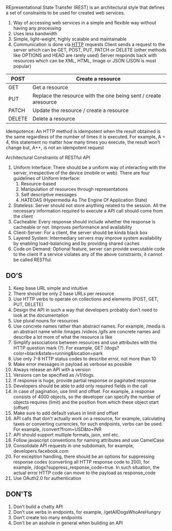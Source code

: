 REpresentational State Transfer (REST) is an architectural style that defines a set of constraints to be used for created web services.
1. Way of accessing web services in a simple and flexible way without having
any processing
2. Uses less bandwidth
3. Simple, light-weight, highly scalable and maintainable
4. Communication is done via [HTTP](../HTTP/Introduction.md) requests
Client sends a request to the server which can be GET, POST, PUT, PATCH or DELETE (other methods like OPTIONS and HEAD are rarely used)
Server responds back with resources which can be XML, HTML, Image or JSON (JSON is most popular)


|POST|Create a resource|
|---|---|
|GET|Get a resource|
|PUT|Replace the resource with the one being sent / create aresource|
|PATCH|Update the resource / create a resource|
|DELETE|Delete a resource|

Idempotence: An HTTP method is idempotent when the result obtained is the same regardless of the number of times it is executed. For example, A = 4, this statement no matter how many times you execute, the result won’t change but, A++, is not an idempotent request

Architectural Constraints of RESTful API
1. Uniform Interface: There should be a uniform way of interacting with the server, irrespective of the device (mobile or web). There are four guidelines of Uniform Interface:
	1. Resource-based
	2. Manipulation of resources through representations
	3. Self descriptive messages
	4. HATEOAS (Hypermedia As The Engine Of Application State)
2. Stateless: Server should not store anything related to the session. All the necessary information required to execute a API call should come from the client
3. Cacheable: Every response should include whether the response is cacheable or not. Improves performance and availability
4. Client-Server: For a client, the server should be kinda black box
5. Layered System: Intermediary servers may improve system availability by enabling load-balancing and by providing shared caches
6. Code on Demand: Optional feature, server can provide executable code to the client
If a service violates any of the above constraints, it cannot be called RESTful.

## DO’S
1. Keep base URL simple and intuitive
2. There should be only 2 base URLs per resource
3. Use HTTP verbs to operate on collections and elements (POST, GET, PUT, DELETE)
4. Design the API in such a way that developers probably don’t need to look at the documentation
5. Use plural nouns for resources
6. Use concrete names rather than abstract names. For example, /media is an abstract name while /images /videos /gifs are concrete names and describe a lot more of what the resource is like
7. Simplify associations between resources and use attributes with the HTTP question mark (?). For example, GET /dogs?color=black&state=running&location=park
8. Use only 7-8 HTTP status codes to describe error, not more than 10
9. Make error messages in payload as verbose as possible
10. Always release an API with a version
11. Versions can be specified as /v1/dogs.
12. If response is huge, provide partial response or paginated response
13. Developers should be able to add only required fields in the call
14. In case of pagination, use limit and offset. For example, a response consists of 4000 objects, so the developer can specify the number of objects requires (limit) and the position from which these object start (offset)
15. Make sure to add default values in limit and offset
16. API calls that don’t actually work on a resource, for example, calculating taxes or converting currencies, for such endpoints, verbs can be used. For example, /convert?from=USD&to=INR
17. API should support multiple formats, json, xml etc.
18. Follow javascript conventions for naming attributes and use CamelCase
19. Consolidate API requests in one subdomain, for example,
developers.facebook.com
20. For exception handling, there should be an options for suppressing response codes (converting all HTTP response code to 200), for example, /dogs?suppress_response_code=true. In such situation, the actual error HTTP code can move to the payload as response_code
21. Use OAuth2.0 for authentication

## DON'TS
1. Don’t build a chatty API
2. Don’t use verbs in endpoints, for example, /getAllDogsWhoAreHungry
3. Don’t create too many endpoints
4. Don’t be an asshole in general when building an API